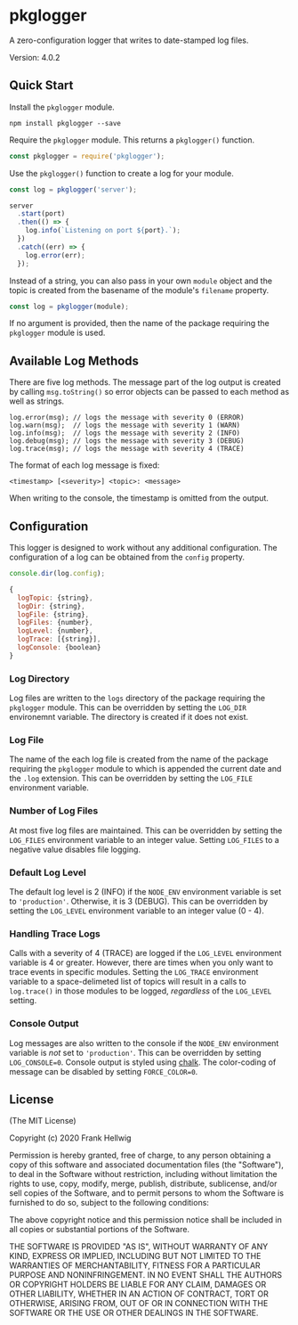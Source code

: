 # pkglogger

A zero-configuration logger that writes to date-stamped log files.

Version: 4.0.2

## Quick Start

Install the `pkglogger` module.

```no-highlight
npm install pkglogger --save
```

Require the `pkglogger` module. This returns a `pkglogger()` function.

```javascript
const pkglogger = require('pkglogger');
```

Use the `pkglogger()` function to create a log for your module.

```javascript
const log = pkglogger('server');

server
  .start(port)
  .then(() => {
    log.info(`Listening on port ${port}.`);
  })
  .catch((err) => {
    log.error(err);
  });
```

Instead of a string, you can also pass in your own `module` object and the topic is created from the basename of the module's `filename` property.

```javascript
const log = pkglogger(module);
```

If no argument is provided, then the name of the package requiring the `pkglogger` module is used.

## Available Log Methods

There are five log methods. The message part of the log output is created by calling `msg.toString()` so error objects can be passed to each method as well as strings.

```
log.error(msg); // logs the message with severity 0 (ERROR)
log.warn(msg);  // logs the message with severity 1 (WARN)
log.info(msg);  // logs the message with severity 2 (INFO)
log.debug(msg); // logs the message with severity 3 (DEBUG)
log.trace(msg); // logs the message with severity 4 (TRACE)
```

The format of each log message is fixed:

    <timestamp> [<severity>] <topic>: <message>

When writing to the console, the timestamp is omitted from the output.

## Configuration

This logger is designed to work without any additional configuration. The configuration of a log can be obtained from the `config` property.

```javascript
console.dir(log.config);

{
  logTopic: {string},
  logDir: {string},
  logFile: {string},
  logFiles: {number},
  logLevel: {number},
  logTrace: [{string}],
  logConsole: {boolean}
}
```

### Log Directory

Log files are written to the `logs` directory of the package requiring the `pkglogger` module. This can be overridden by setting the `LOG_DIR` environemnt variable. The directory is created if it does not exist.

### Log File

The name of the each log file is created from the name of the package requiring the `pkglogger` module to which is appended the current date and the `.log` extension. This can be overridden by setting the `LOG_FILE` environment variable.

### Number of Log Files

At most five log files are maintained. This can be overridden by setting the `LOG_FILES` environment variable to an integer value. Setting `LOG_FILES` to a negative value disables file logging.

### Default Log Level

The default log level is 2 (INFO) if the `NODE_ENV` environment variable is set to `'production'`. Otherwise, it is 3 (DEBUG). This can be overridden by setting the `LOG_LEVEL` environment variable to an integer value (0 - 4).

### Handling Trace Logs

Calls with a severity of 4 (TRACE) are logged if the `LOG_LEVEL` environment variable is 4 or greater. However, there are times when you only want to trace events in specific modules. Setting the `LOG_TRACE` environment variable to a space-delimeted list of topics will result in a calls to `log.trace()` in those modules to be logged, *regardless* of the `LOG_LEVEL` setting.

### Console Output

Log messages are also written to the console if the `NODE_ENV` environment variable is _not_ set to `'production'`. This can be overridden by setting `LOG_CONSOLE=0`. Console output is styled using [chalk](https://www.npmjs.com/package/chalk). The color-coding of message can be disabled by setting `FORCE_COLOR=0`.

## License

(The MIT License)

Copyright (c) 2020 Frank Hellwig

Permission is hereby granted, free of charge, to any person obtaining a copy of this software and associated documentation files (the "Software"), to deal in the Software without restriction, including without limitation the rights to use, copy, modify, merge, publish, distribute, sublicense, and/or sell copies of the Software, and to permit persons to whom the Software is furnished to do so, subject to the following conditions:

The above copyright notice and this permission notice shall be included in all copies or substantial portions of the Software.

THE SOFTWARE IS PROVIDED "AS IS", WITHOUT WARRANTY OF ANY KIND, EXPRESS OR IMPLIED, INCLUDING BUT NOT LIMITED TO THE WARRANTIES OF MERCHANTABILITY, FITNESS FOR A PARTICULAR PURPOSE AND NONINFRINGEMENT. IN NO EVENT SHALL THE AUTHORS OR COPYRIGHT HOLDERS BE LIABLE FOR ANY CLAIM, DAMAGES OR OTHER LIABILITY, WHETHER IN AN ACTION OF CONTRACT, TORT OR OTHERWISE, ARISING FROM, OUT OF OR IN CONNECTION WITH THE SOFTWARE OR THE USE OR OTHER DEALINGS IN THE SOFTWARE.
